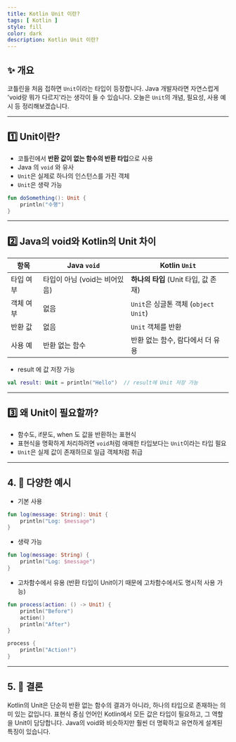 ```yaml
---
title: Kotlin Unit 이란?
tags: [ Kotlin ]
style: fill
color: dark
description: Kotlin Unit 이란?
---
```


## ✨ 개요

코틀린을 처음 접하면 `Unit`이라는 타입이 등장합니다. 
Java 개발자라면 자연스럽게 'void랑 뭐가 다르지'라는 생각이 들 수 있습니다.
오늘은 `Unit`의 개념, 필요성, 사용 예시 등 정리해보겠습니다.



---

## 1️⃣ Unit이란?

- 코틀린에서 **반환 값이 없는 함수의 반환 타입**으로 사용
- Java 의 `void` 와 유사
- `Unit`은 실제로 하나의 인스턴스를 가진 객체
- `Unit`은 생략 가능

```kotlin
fun doSomething(): Unit {
    println("수행")
}
```

---

## 2️⃣ Java의 void와 Kotlin의 Unit 차이

| 항목    | Java `void`         | Kotlin `Unit`                  |
| ----- | ------------------- | ------------------------------ |
| 타입 여부 | 타입이 아님 (void는 비어있음) | **하나의 타입** (Unit 타입, 값 존재)     |
| 객체 여부 | 없음                  | `Unit`은 싱글톤 객체 (`object Unit`) |
| 반환 값  | 없음                  | `Unit` 객체를 반환                  |
| 사용 예  | 반환 없는 함수            | 반환 없는 함수, 람다에서 더 유용            |

- result 에 값 저장 가능

```kotlin
val result: Unit = println("Hello")  // result에 Unit 저장 가능
```

---

## 3️⃣ 왜 Unit이 필요할까?

- 함수도, if문도, when 도 값을 반환하는 표현식
- 표현식을 명확하게 처리하려면 `void`처럼 애매한 타입보다는 `Unit`이라는 타입 필요
- `Unit`은 실제 값이 존재하므로 일급 객체처럼 취급

---

## 4. 🧾 다양한 예시

- 기본 사용

```kotlin
fun log(message: String): Unit {
    println("Log: $message")
}
```

- 생략 가능

```kotlin
fun log(message: String) {
    println("Log: $message")
}
```

- 고차함수에서 유용 (반환 타입이 Unit이기 때문에 고차함수에서도 명시적 사용 가능)

```kotlin
fun process(action: () -> Unit) {
    println("Before")
    action()
    println("After")
}

process {
    println("Action!")
}
```

---

## 5. 🧾 결론

Kotlin의 Unit은 단순히 반환 없는 함수의 결과가 아니라, 하나의 타입으로 존재하는 의미 있는 값입니다. 
표현식 중심 언어인 Kotlin에서 모든 값은 타입이 필요하고, 그 역할을 Unit이 담당합니다. 
Java의 void와 비슷하지만 훨씬 더 명확하고 유연하게 설계된 특징이 있습니다.
